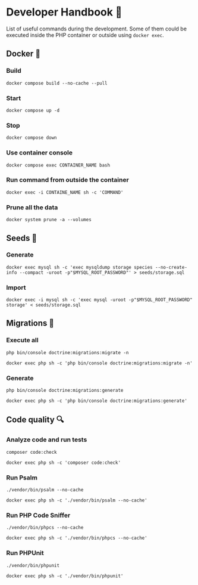 Developer Handbook 📖
==

List of useful commands during the development. Some of them could be executed inside the PHP container or outside using `docker exec`.

## Docker 🐋

### Build
```shell
docker compose build --no-cache --pull
```

### Start
```shell
docker compose up -d
```

### Stop
```shell
docker compose down
```

### Use container console
```shell
docker compose exec CONTAINER_NAME bash
```

### Run command from outside the container
```shell
docker exec -i CONTAINE_NAME sh -c 'COMMAND'
```

### Prune all the data
```shell
docker system prune -a --volumes
```

## Seeds 🌱

### Generate
```shell
docker exec mysql sh -c 'exec mysqldump storage species --no-create-info --compact -uroot -p"$MYSQL_ROOT_PASSWORD"' > seeds/storage.sql
```

### Import
```shell
docker exec -i mysql sh -c 'exec mysql -uroot -p"$MYSQL_ROOT_PASSWORD" storage' < seeds/storage.sql
```

## Migrations 💾

### Execute all
```shell
php bin/console doctrine:migrations:migrate -n
```
```shell
docker exec php sh -c 'php bin/console doctrine:migrations:migrate -n'
```

### Generate
```shell
php bin/console doctrine:migrations:generate
```
```shell
docker exec php sh -c 'php bin/console doctrine:migrations:generate'
```

## Code quality 🔍

### Analyze code and run tests
```shell
composer code:check
```
```shell
docker exec php sh -c 'composer code:check'
```

### Run Psalm
```shell
./vendor/bin/psalm --no-cache
```
```shell
docker exec php sh -c './vendor/bin/psalm --no-cache'
```

### Run PHP Code Sniffer
```shell
./vendor/bin/phpcs --no-cache
```
```shell
docker exec php sh -c './vendor/bin/phpcs --no-cache'
```

### Run PHPUnit
```shell
./vendor/bin/phpunit
```
```shell
docker exec php sh -c './vendor/bin/phpunit'
```